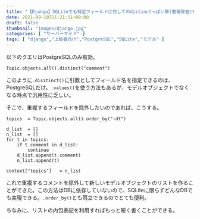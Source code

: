 ```yaml
---
title: "【Django】SQLiteでも特定フィールドに対してのdistinctっぽい事(重複除去)を行う【通常はPostgreSQLのみ有効】"
date: 2021-09-10T11:21:51+09:00
draft: false
thumbnail: "images/django.jpg"
categories: [ "サーバーサイド" ]
tags: [ "django","上級者向け","PostgreSQL","SQLite","モデル" ]
---
```


以下のクエリはPostgreSQLのみ有効。

    Topic.objects.all().distinct("comment")

このように`.disitinct()`に引数としてフィールド名を指定できるのは、PostgreSQLだけ。`.values()`を使う方法もあるが、モデルオブジェクトでなくなる時点で汎用性に乏しい。

そこで、重複するフィールドを除外したいのであれば、こうする。

    topics  = Topic.objects.all().order_by("-dt")

    d_list  = []
    n_list  = []
    for t in topics:
        if t.comment in d_list:
            continue
        d_list.append(t.comment)
        n_list.append(t)

    context["topics"]   = n_list
            
これで重複するコメントを除外して新しいモデルオブジェクトのリストを作ることができた。この方法はDBに依存していないので、SQLiteに限らずどんなDBでも実現できる。`.order_by()`とも両立できるのでとても便利。

ちなみに、リストの内包表記を利用すればもっと短く書くことができる。


